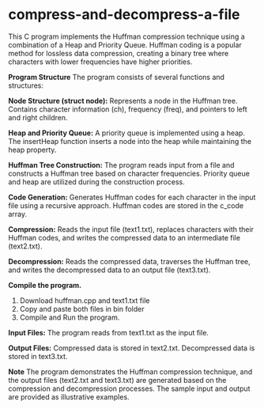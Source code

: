 # compress-and-decompress-a-file

This C program implements the Huffman compression technique using a combination of a Heap and Priority Queue. Huffman coding is a popular method for lossless data compression, creating a binary tree where characters with lower frequencies have higher priorities.

**Program Structure**
The program consists of several functions and structures:

**Node Structure (struct node):**
Represents a node in the Huffman tree.
Contains character information (ch), frequency (freq), and pointers to left and right children.

**Heap and Priority Queue:**
A priority queue is implemented using a heap.
The insertHeap function inserts a node into the heap while maintaining the heap property.

**Huffman Tree Construction:**
The program reads input from a file and constructs a Huffman tree based on character frequencies.
Priority queue and heap are utilized during the construction process.

**Code Generation:**
Generates Huffman codes for each character in the input file using a recursive approach.
Huffman codes are stored in the c_code array.

**Compression:**
Reads the input file (text1.txt), replaces characters with their Huffman codes, and writes the compressed data to an intermediate file (text2.txt).

**Decompression:**
Reads the compressed data, traverses the Huffman tree, and writes the decompressed data to an output file (text3.txt).

**Compile the program.**

1. Download huffman.cpp and text1.txt file
2. Copy and paste both files in bin folder
3. Compile and Run the program.

**Input Files:**
The program reads from text1.txt as the input file.

**Output Files:**
Compressed data is stored in text2.txt.
Decompressed data is stored in text3.txt.

**Note**
The program demonstrates the Huffman compression technique, and the output files (text2.txt and text3.txt) are generated based on the compression and decompression processes. The sample input and output are provided as illustrative examples.
